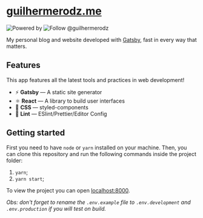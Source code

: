 <h1>
  <a href="https://guilhermerodz.me">
    guilhermerodz.me
  </a>
</h1>

<p align="left">
  <img src="https://img.shields.io/badge/powered%20by-gatsby-%23F45d22" alt="Powered by" />
  <img src="https://img.shields.io/twitter/follow/guilherme_rodz?label=Follow%20Guilherme%20Rodz&style=social" alt="Follow @guilhermerodz" />
</p>

My personal blog and website developed with [Gatsby](https://www.gatsbyjs.org/), fast in every way that matters.

## Features

This app features all the latest tools and practices in web development!

- ⚡ **Gatsby** — A static site generator
- ⚛ **React** — A library to build user interfaces
- 💅 **CSS** — styled-components
- 💖 **Lint** — ESlint/Prettier/Editor Config

## Getting started

First you need to have `node` or `yarn` installed on your machine. Then, you can clone this repository and run the following commands inside the project folder:

1. `yarn`;
2. `yarn start`;

To view the project you can open [localhost:8000](http://localhost:8000).

_Obs: don't forget to rename the `.env.example` file to `.env.development` and `.env.production` if you will test on build._
